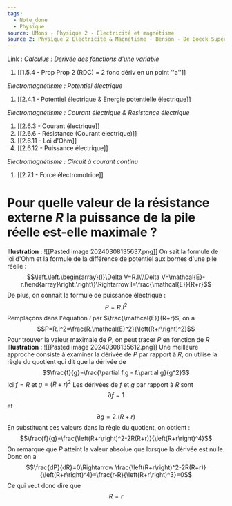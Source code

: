 ```yaml
---
tags:
  - Note_done
  - Physique
source: UMons - Physique 2 - Electricité et magnétisme
source 2: Physique 2 Electricité & Magnétisme - Benson - De Boeck Supérieur
---
```


Link :
_Calculus : Dérivée des fonctions d'une variable_
1. [[1.5.4 - Prop Prop 2 (RDC) = 2 fonc dériv en un point ''a'']]

_Electromagnétisme : Potentiel électrique_
1. [[2.4.1 - Potentiel électrique & Energie potentielle électrique]]

_Electromagnétisme : Courant électrique & Resistance électrique_
1. [[2.6.3 - Courant électrique]]
2. [[2.6.6 - Résistance (Courant électrique)]]
3. [[2.6.11 - Loi d'Ohm]]
4. [[2.6.12 - Puissance électrique]]


_Electromagnétisme : Circuit à courant continu_
1. [[2.7.1 - Force électromotrice]]

# Pour quelle valeur de la résistance externe $R$ la puissance de la pile réelle est-elle maximale ?
**Illustration** : ![[Pasted image 20240308135637.png]]
On sait la formule de loi d'Ohm et la formule de la différence de potentiel aux bornes d'une pile réelle : $$\left.\left.\begin{array}{l}\Delta V=R.I\\\Delta V=\mathcal{E}-r.I\end{array}\right.\right\}\Rightarrow I=\frac{\mathcal{E}}{R+r}$$ De plus, on connaît la formule de puissance électrique : $$P=R.I^2$$ Remplaçons dans l'équation $I$ par $\frac{\mathcal{E}}{R+r}$, on a $$P=R.I^2=\frac{R.\mathcal{E}^2}{\left(R+r\right)^2}$$ Pour trouver la valeur maximale de $P$, on peut tracer $P$ en fonction de $R$ 
**Illustration** : ![[Pasted image 20240308135612.png]]
Une meilleure approche consiste à examiner la dérivée de $P$ par rapport à $R$, on utilise la règle du quotient qui dit que la dérivée de $$\frac{f}{g}=\frac{\partial f.g - f.\partial g}{g^2}$$ Ici $f= R$ et $g=(R+r)^2$ 
Les dérivées de $f$ et $g$ par rapport à $R$ sont $$\partial f=1$$ et $$\partial g = 2.(R+r)$$
En substituant ces valeurs dans la règle du quotient, on obtient : $$\frac{f}{g}=\frac{\left(R+r\right)^2-2R(R+r)}{\left(R+r\right)^4}$$
On remarque que $P$ atteint la valeur absolue que lorsque la dérivée est nulle. Donc on a $$\frac{dP}{dR}=0\Rightarrow \frac{\left(R+r\right)^2-2R(R+r)}{\left(R+r\right)^4}=\frac{r-R}{\left(R+r\right)^3}=0$$
Ce qui veut donc dire que $$R=r$$
